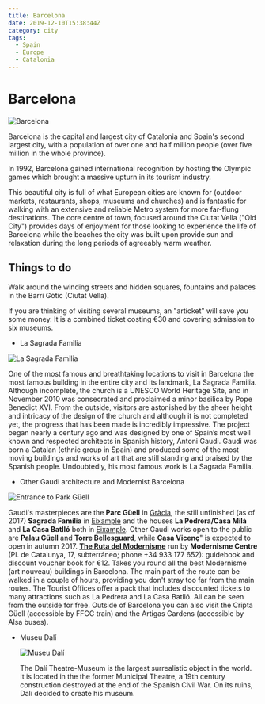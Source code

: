 ```yaml
---
title: Barcelona
date: 2019-12-10T15:38:44Z
category: city
tags:
  - Spain
  - Europe
  - Catalonia
---
```


# Barcelona <WishWidget	country="ES"	city="Barcelona"	picture="https://wikitravel.org/upload/shared//thumb/a/a7/Gracia_Barcelona.jpg/300px-Gracia_Barcelona.jpg"></WishWidget>

![Barcelona](https://wikitravel.org/upload/shared//thumb/a/a7/Gracia_Barcelona.jpg/300px-Gracia_Barcelona.jpg)

Barcelona is the capital and largest city of Catalonia and Spain's second largest city, with a population of over one and half million people (over five million in the whole province).

In 1992, Barcelona gained international recognition by hosting the Olympic games which brought a massive upturn in its tourism industry.

This beautiful city is full of what European cities are known for (outdoor markets, restaurants, shops, museums and churches) and is fantastic for walking with an extensive and reliable Metro system for more far-flung destinations. The core centre of town, focused around the Ciutat Vella ("Old City") provides days of enjoyment for those looking to experience the life of Barcelona while the beaches the city was built upon <WishWidget	country="ES"	city="Barcelona"	activity="Beach"></WishWidget> provide sun and relaxation during the long periods of agreeably warm weather.

## Things to do

Walk around the winding streets and hidden squares, fountains and palaces in the Barri Gòtic (Ciutat Vella).

If you are thinking of visiting several museums, an "articket" will save you some money. It is a combined ticket costing €30 and covering admission to six museums.

- La Sagrada Familia <WishWidget	country="ES"	city="Barcelona"	activity="La Sagrada Familia" picture="https://wikitravel.org/upload/shared//thumb/5/56/Sagrada_Familia.jpg/200px-Sagrada_Familia.jpg"></WishWidget>

 ![La Sagrada Familia](https://wikitravel.org/upload/shared//thumb/5/56/Sagrada_Familia.jpg/200px-Sagrada_Familia.jpg)

 One of the most famous and breathtaking locations to visit in Barcelona the most famous building in the entire city and its landmark, La Sagrada Familia. Although incomplete, the church is a UNESCO World Heritage Site, and in November 2010 was consecrated and proclaimed a minor basilica by Pope Benedict XVI. From the outside, visitors are astonished by the sheer height and intricacy of the design of the church and although it is not completed yet, the progress that has been made is incredibly impressive. The project began nearly a century ago and was designed by one of Spain’s most well known and respected architects in Spanish history, Antoni Gaudi. Gaudi was born a Catalan (ethnic group in Spain) and produced some of the most moving buildings and works of art that are still standing and praised by the Spanish people. Undoubtedly, his most famous work is La Sagrada Familia.

- Other Gaudi architecture and Modernist Barcelona

 ![Entrance to Park Güell](https://upload.wikimedia.org/wikipedia/commons/thumb/c/cb/Park_G%C3%BCell_02.jpg/300px-Park_G%C3%BCell_02.jpg)

 Gaudi's masterpieces are the **Parc Güell** <WishWidget	country="ES"	city="Barcelona" activity="Parc Güell" picture="https://upload.wikimedia.org/wikipedia/commons/thumb/c/cb/Park_G%C3%BCell_02.jpg/300px-Park_G%C3%BCell_02.jpg"></WishWidget> in [Gràcia](Barcelona/Gràcia "wikilink"), the still unfinished (as of
2017) **Sagrada Família** in [Eixample](Barcelona/Eixample "wikilink")
and the houses **La Pedrera/Casa Milà** and **La Casa Batlló**<WishWidget	country="ES" city="Barcelona" activity="Casa Batllo"></WishWidget> both in
[Eixample](Barcelona/Eixample "wikilink"). Other Gaudi works open to the
public are **Palau Güell** and **Torre Bellesguard**, while **Casa
Vicenç**" is expected to open in autumn 2017. [**The Ruta del
Modernisme**](https://www.rutadelmodernisme.com/) run by **Modernisme
Centre** (Pl. de Catalunya, 17, subterráneo; phone +34 933 177 652):
guidebook and discount voucher book for €12. Takes you round all the
best Modernisme (art nouveau) buildings in Barcelona. The main part of
the route can be walked in a couple of hours, providing you don't stray
too far from the main routes. The Tourist Offices offer a pack that
includes discounted tickets to many attractions such as La Pedrera and
La Casa Batlló. All can be seen from the outside for free. Outside of
Barcelona you can also visit the Cripta Güell (accessible by FFCC train)
and the Artigas Gardens (accessible by Alsa buses).

* Museu Dalí <WishWidget	country="ES"	city="Barcelona"	activity="Museu Dalí"></WishWidget>

	![Museu Dalí](https://www.salvador-dali.org/media/upload/cache/_dsc6457_pag_48_2_240.JPG)

  The Dalí Theatre-Museum is the largest surrealistic object in the world. It is located in  the  the former Municipal Theatre, a 19th century construction destroyed at the end of the Spanish Civil War. On its ruins, Dalí decided to create his museum.
